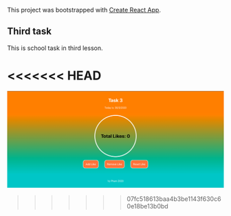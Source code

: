 This project was bootstrapped with [Create React App](https://github.com/facebook/create-react-app).

## Third task

This is school task in third lesson.

<<<<<<< HEAD
=======
![](public/howItLooks.png)
>>>>>>> 07fc518613baa4b3be1143f630c60e18be13b0bd

